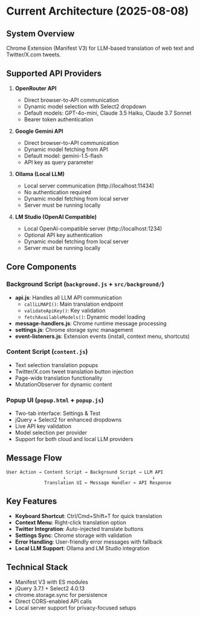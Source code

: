 # Current Architecture (2025-08-08)

## System Overview
Chrome Extension (Manifest V3) for LLM-based translation of web text and Twitter/X.com tweets.

## Supported API Providers
1. **OpenRouter API**
   - Direct browser-to-API communication
   - Dynamic model selection with Select2 dropdown
   - Default models: GPT-4o-mini, Claude 3.5 Haiku, Claude 3.7 Sonnet
   - Bearer token authentication

2. **Google Gemini API**  
   - Direct browser-to-API communication
   - Dynamic model fetching from API
   - Default model: gemini-1.5-flash
   - API key as query parameter

3. **Ollama (Local LLM)**
   - Local server communication (http://localhost:11434)
   - No authentication required
   - Dynamic model fetching from local server
   - Server must be running locally

4. **LM Studio (OpenAI Compatible)**
   - Local OpenAI-compatible server (http://localhost:1234)
   - Optional API key authentication
   - Dynamic model fetching from local server
   - Server must be running locally

## Core Components

### Background Script (`background.js` + `src/background/`)
- **api.js**: Handles all LLM API communication
  - `callLLMAPI()`: Main translation endpoint
  - `validateApiKey()`: Key validation
  - `fetchAvailableModels()`: Dynamic model loading
- **message-handlers.js**: Chrome runtime message processing
- **settings.js**: Chrome storage sync management
- **event-listeners.js**: Extension events (install, context menu, shortcuts)

### Content Script (`content.js`)
- Text selection translation popups
- Twitter/X.com tweet translation button injection
- Page-wide translation functionality
- MutationObserver for dynamic content

### Popup UI (`popup.html` + `popup.js`)
- Two-tab interface: Settings & Test
- jQuery + Select2 for enhanced dropdowns
- Live API key validation
- Model selection per provider
- Support for both cloud and local LLM providers

## Message Flow
```
User Action → Content Script → Background Script → LLM API
                     ↓                   ↓            ↓
              Translation UI ← Message Handler ← API Response
```

## Key Features
- **Keyboard Shortcut**: Ctrl/Cmd+Shift+T for quick translation
- **Context Menu**: Right-click translation option
- **Twitter Integration**: Auto-injected translate buttons
- **Settings Sync**: Chrome storage with validation
- **Error Handling**: User-friendly error messages with fallback
- **Local LLM Support**: Ollama and LM Studio integration

## Technical Stack
- Manifest V3 with ES modules
- jQuery 3.7.1 + Select2 4.0.13
- chrome.storage.sync for persistence
- Direct CORS-enabled API calls
- Local server support for privacy-focused setups